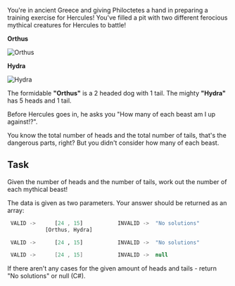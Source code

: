 You're in ancient Greece and giving Philoctetes a hand in preparing a training exercise for Hercules! You've filled a pit with two different ferocious mythical creatures for Hercules to battle!

**Orthus**

![Orthus](https://s-media-cache-ak0.pinimg.com/236x/09/8c/8c/098c8c566eefc97ef000731f73fd6478.jpg)

**Hydra**

![Hydra](https://qph.is.quoracdn.net/main-qimg-9ad98c623d61b1043fc3cd794b5831bf?convert_to_webp=true)

The formidable **"Orthus"** is a 2 headed dog with 1 tail.  The mighty **"Hydra"** has 5 heads and 1 tail. 

Before Hercules goes in, he asks you "How many of each beast am  I up against!?".

You know the total number of heads and the total number of tails, that's the dangerous parts, right? But you didn't consider how many of each beast. 

## Task

Given the number of heads and the number of tails, work out the number of each mythical beast! 

The data is given as two parameters. Your answer should be returned as an array:
```javascript
 VALID ->      [24 , 15]           INVALID ->  "No solutions"
            [Orthus, Hydra]
```
```python 
 VALID ->      [24 , 15]           INVALID ->  "No solutions"
```

```csharp
 VALID ->      [24 , 15]           INVALID ->  null
```

If there aren't any cases for the given amount of heads and tails - return "No solutions" or null (C#).
